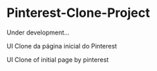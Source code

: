 # Pinterest-Clone-Project
Under development...

UI Clone da página inicial do Pinterest

UI Clone of initial page by pinterest
